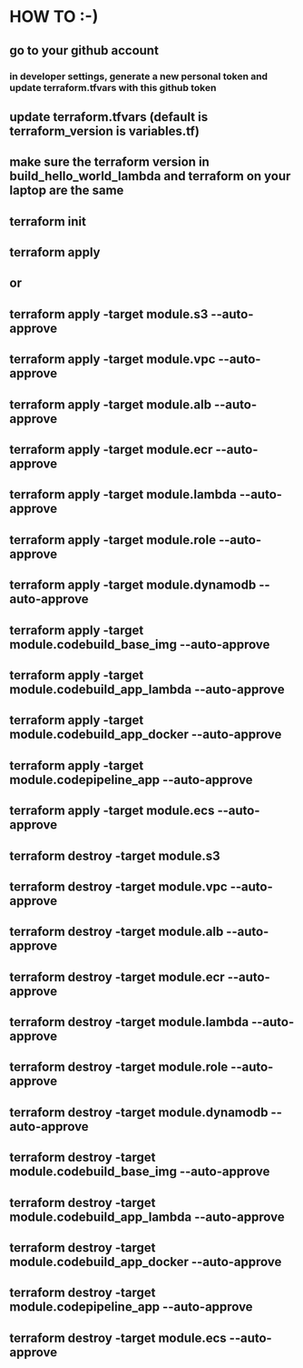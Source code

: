 # HOW TO :-) 
## go to your github account
### in developer settings, generate a new personal token and update terraform.tfvars with this github token
## update terraform.tfvars (default is terraform_version is variables.tf)
## make sure the terraform version in build_hello_world_lambda and terraform on your laptop are the same
## terraform init
## terraform apply
## or 
## terraform apply -target module.s3 --auto-approve
## terraform apply -target module.vpc --auto-approve
## terraform apply -target module.alb --auto-approve
## terraform apply -target module.ecr --auto-approve
## terraform apply -target module.lambda --auto-approve
## terraform apply -target module.role --auto-approve
## terraform apply -target module.dynamodb --auto-approve
## terraform apply -target module.codebuild_base_img --auto-approve
## terraform apply -target module.codebuild_app_lambda --auto-approve
## terraform apply -target module.codebuild_app_docker --auto-approve
## terraform apply -target module.codepipeline_app --auto-approve
## terraform apply -target module.ecs --auto-approve

## terraform destroy -target module.s3 
## terraform destroy -target module.vpc --auto-approve
## terraform destroy -target module.alb --auto-approve
## terraform destroy -target module.ecr --auto-approve
## terraform destroy -target module.lambda --auto-approve
## terraform destroy -target module.role --auto-approve
## terraform destroy -target module.dynamodb --auto-approve
## terraform destroy -target module.codebuild_base_img --auto-approve
## terraform destroy -target module.codebuild_app_lambda --auto-approve
## terraform destroy -target module.codebuild_app_docker --auto-approve
## terraform destroy -target module.codepipeline_app --auto-approve
## terraform destroy -target module.ecs --auto-approve